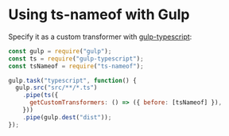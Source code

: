 ﻿# Using ts-nameof with Gulp

Specify it as a custom transformer with [gulp-typescript](https://github.com/ivogabe/gulp-typescript):

```javascript
const gulp = require("gulp");
const ts = require("gulp-typescript");
const tsNameof = require("ts-nameof");

gulp.task("typescript", function() {
  gulp.src("src/**/*.ts")
    .pipe(ts({
      getCustomTransformers: () => ({ before: [tsNameof] }),
    }))
    .pipe(gulp.dest("dist"));
});
```

